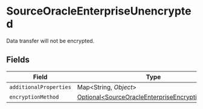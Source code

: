 # SourceOracleEnterpriseUnencrypted

Data transfer will not be encrypted.


## Fields

| Field                                                                                                              | Type                                                                                                               | Required                                                                                                           | Description                                                                                                        |
| ------------------------------------------------------------------------------------------------------------------ | ------------------------------------------------------------------------------------------------------------------ | ------------------------------------------------------------------------------------------------------------------ | ------------------------------------------------------------------------------------------------------------------ |
| `additionalProperties`                                                                                             | Map\<String, *Object*>                                                                                             | :heavy_minus_sign:                                                                                                 | N/A                                                                                                                |
| `encryptionMethod`                                                                                                 | [Optional\<SourceOracleEnterpriseEncryptionMethod>](../../models/shared/SourceOracleEnterpriseEncryptionMethod.md) | :heavy_minus_sign:                                                                                                 | N/A                                                                                                                |